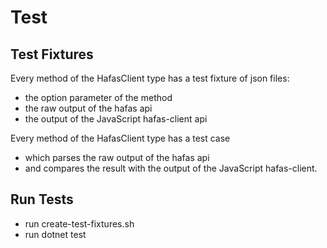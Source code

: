 # Test

## Test Fixtures

Every method of the HafasClient type has a test fixture of json files:

* the option parameter of the method
* the raw output of the hafas api
* the output of the JavaScript hafas-client api

Every method of the HafasClient type has a test case

* which parses the raw output of the hafas api
* and compares the result with the output of the JavaScript hafas-client.

## Run Tests

* run create-test-fixtures.sh
* run dotnet test

